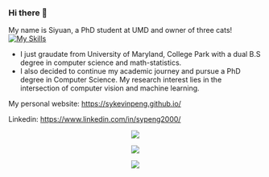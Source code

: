 ### Hi there 👋
My name is Siyuan, a PhD student at UMD and owner of three cats! <br />
[![My Skills](https://skillicons.dev/icons?i=py,pytorch,tensorflow,blender,figma&theme=light)](https://skillicons.dev)<br />

- I just graudate from University of Maryland, College Park with a dual B.S degree in computer science and math-statistics.
- I also decided to continue my academic journey and pursue a PhD degree in Computer Science. My research interest lies in the intersection of computer vision and machine learning.


My personal website: <a href="https://sykevinpeng.github.io/">https://sykevinpeng.github.io/</a>

Linkedin: <a href="https://www.linkedin.com/in/sypeng2000/">https://www.linkedin.com/in/sypeng2000/</a>

<p align="center">
<img src="https://github-readme-stats.vercel.app/api?username=syKevinPeng">
</p>

<p align="center">
<img src="https://github-readme-stats.vercel.app/api/top-langs/?username=syKevinPeng&layout=compact">
</p>

<p align="center">
<img src="https://github-readme-stats.vercel.app/api/wakatime?username=@syKevinPeng">
</p>
